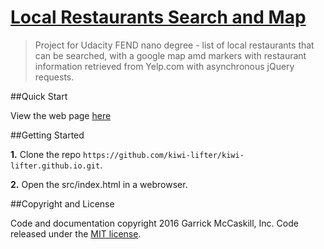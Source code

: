 # [Local Restaurants Search and Map](https://kiwi-lifter.github.io/src/)

> Project for Udacity FEND nano degree - list of local restaurants that can be searched, with a google map amd markers with restaurant information retrieved from Yelp.com with asynchronous jQuery requests.

##Quick Start

View the web page [here](https://kiwi-lifter.github.io/src/)

##Getting Started

**1.** Clone the repo `https://github.com/kiwi-lifter/kiwi-lifter.github.io.git`.

**2.** Open the src/index.html in a webrowser.

##Copyright and License

Code and documentation copyright 2016 Garrick McCaskill, Inc. Code released under the [MIT license](https://github.com/kiwi-lifter/kiwi-lifter.github.io/blob/master/LICENSE.txt).


